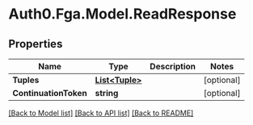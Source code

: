 # Auth0.Fga.Model.ReadResponse

## Properties

Name | Type | Description | Notes
------------ | ------------- | ------------- | -------------
**Tuples** | [**List&lt;Tuple&gt;**](Tuple.md) |  | [optional] 
**ContinuationToken** | **string** |  | [optional] 

[[Back to Model list]](../README.md#models) [[Back to API list]](../README.md#api-endpoints) [[Back to README]](../README.md)

